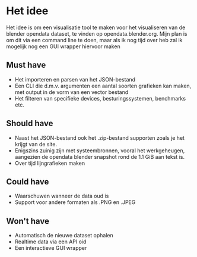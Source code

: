 # Het idee
Het idee is om een visualisatie tool te maken voor het visualiseren van de blender opendata dataset, te vinden op opendata.blender.org. Mijn plan is om dit via een command line te doen, maar als ik nog tijd over heb zal ik mogelijk nog een GUI wrapper hiervoor maken


## Must have
  * Het importeren en parsen van het JSON-bestand
  * Een CLI die d.m.v. argumenten een aantal soorten grafieken kan maken, met output in de vorm van een vector bestand
  * Het filteren van specifieke devices, besturingssystemen, benchmarks etc.
## Should have
  * Naast het JSON-bestand ook het .zip-bestand supporten zoals je het krijgt van de site.
  * Enigszins zuinig zijn met systeembronnen, vooral het werkgeheugen, aangezien de opendata blender snapshot rond de 1.1 GiB aan tekst is.
  * Over tijd lijngrafieken maken
## Could have
  * Waarschuwen wanneer de data oud is
  * Support voor andere formaten als .PNG en .JPEG

## Won't have
  * Automatisch de nieuwe dataset ophalen
  * Realtime data via een API oid
  * Een interactieve GUI wrapper
